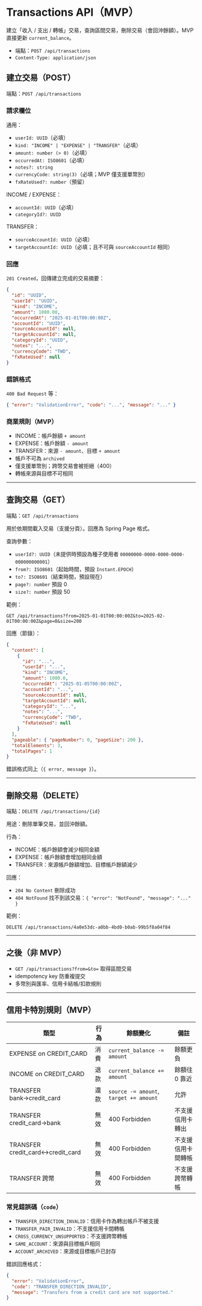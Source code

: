 # Transactions API（MVP）

建立「收入 / 支出 / 轉帳」交易，查詢區間交易，刪除交易（會回沖餘額）。MVP 直接更新 `current_balance`。

- 端點：`POST /api/transactions`
- `Content-Type: application/json`

## 建立交易（POST）

端點：`POST /api/transactions`

### 請求欄位

通用：
- `userId: UUID`（必填）
- `kind: "INCOME" | "EXPENSE" | "TRANSFER"`（必填）
- `amount: number (> 0)`（必填）
- `occurredAt: ISO8601`（必填）
- `notes?: string`
- `currencyCode: string(3)`（必填；MVP 僅支援單幣別）
- `fxRateUsed?: number`（預留）

INCOME / EXPENSE：
- `accountId: UUID`（必填）
- `categoryId?: UUID`

TRANSFER：
- `sourceAccountId: UUID`（必填）
- `targetAccountId: UUID`（必填；且不可與 `sourceAccountId` 相同）

### 回應

`201 Created`，回傳建立完成的交易摘要：
```json
{
  "id": "UUID",
  "userId": "UUID",
  "kind": "INCOME",
  "amount": 1000.00,
  "occurredAt": "2025-01-01T00:00:00Z",
  "accountId": "UUID",
  "sourceAccountId": null,
  "targetAccountId": null,
  "categoryId": "UUID",
  "notes": "...",
  "currencyCode": "TWD",
  "fxRateUsed": null
}
```

### 錯誤格式

`400 Bad Request` 等：
```json
{ "error": "ValidationError", "code": "...", "message": "..." }
```

### 商業規則（MVP）

- INCOME：帳戶餘額 `+ amount`
- EXPENSE：帳戶餘額 `- amount`
- TRANSFER：來源 `- amount`、目標 `+ amount`
- 帳戶不可為 `archived`
- 僅支援單幣別；跨幣交易會被拒絕（400）
- 轉帳來源與目標不可相同

---

## 查詢交易（GET）

端點：`GET /api/transactions`

用於依期間載入交易（支援分頁）。回應為 Spring Page 格式。

查詢參數：
- `userId?: UUID`（未提供時預設為種子使用者 `00000000-0000-0000-0000-000000000001`）
- `from?: ISO8601`（起始時間，預設 `Instant.EPOCH`）
- `to?: ISO8601`（結束時間，預設現在）
- `page?: number` 預設 0
- `size?: number` 預設 50

範例：
```
GET /api/transactions?from=2025-01-01T00:00:00Z&to=2025-02-01T00:00:00Z&page=0&size=200
```

回應（節錄）：
```json
{
  "content": [
    {
      "id": "...",
      "userId": "...",
      "kind": "INCOME",
      "amount": 1000.0,
      "occurredAt": "2025-01-05T00:00:00Z",
      "accountId": "...",
      "sourceAccountId": null,
      "targetAccountId": null,
      "categoryId": "...",
      "notes": "...",
      "currencyCode": "TWD",
      "fxRateUsed": null
    }
  ],
  "pageable": { "pageNumber": 0, "pageSize": 200 },
  "totalElements": 3,
  "totalPages": 1
}
```

錯誤格式同上（`{ error, message }`）。

---

## 刪除交易（DELETE）

端點：`DELETE /api/transactions/{id}`

用途：刪除單筆交易，並回沖餘額。

行為：
- INCOME：帳戶餘額會減少相同金額
- EXPENSE：帳戶餘額會增加相同金額
- TRANSFER：來源帳戶餘額增加、目標帳戶餘額減少

回應：
- `204 No Content` 刪除成功
- `404 NotFound` 找不到該交易：`{ "error": "NotFound", "message": "..." }`

範例：
```
DELETE /api/transactions/4a0e53dc-a0bb-4bd0-b0ab-99b5f8a04f84
```

---

## 之後（非 MVP）

- `GET /api/transactions?from=&to=` 取得區間交易
- idempotency key 防重複提交
- 多幣別與匯率、信用卡結帳/扣款規則

---

## 信用卡特別規則（MVP）

| 類型 | 行為 | 餘額變化 | 備註 |
|------|------|-----------|------|
| EXPENSE on CREDIT_CARD | 消費 | `current_balance -= amount` | 餘額更負 |
| INCOME on CREDIT_CARD | 退款 | `current_balance += amount` | 餘額往 0 靠近 |
| TRANSFER bank→credit_card | 還款 | `source -= amount`, `target += amount` | 允許 |
| TRANSFER credit_card→bank | 無效 | 400 Forbidden | 不支援信用卡轉出 |
| TRANSFER credit_card↔credit_card | 無效 | 400 Forbidden | 不支援信用卡間轉帳 |
| TRANSFER 跨幣 | 無效 | 400 Forbidden | 不支援跨幣轉帳 |

### 常見錯誤碼（`code`）

- `TRANSFER_DIRECTION_INVALID`：信用卡作為轉出帳戶不被支援
- `TRANSFER_PAIR_INVALID`：不支援信用卡間轉帳
- `CROSS_CURRENCY_UNSUPPORTED`：不支援跨幣轉帳
- `SAME_ACCOUNT`：來源與目標帳戶相同
- `ACCOUNT_ARCHIVED`：來源或目標帳戶已封存

錯誤回應格式：
```json
{
  "error": "ValidationError",
  "code": "TRANSFER_DIRECTION_INVALID",
  "message": "Transfers from a credit card are not supported."
}
```
